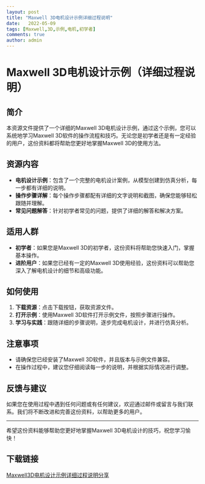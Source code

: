 ```yaml
---
layout: post
title: "Maxwell 3D电机设计示例详细过程说明"
date:   2022-05-09
tags: [Maxwell,3D,示例,电机,初学者]
comments: true
author: admin
---
```

# Maxwell 3D电机设计示例（详细过程说明）

## 简介

本资源文件提供了一个详细的Maxwell 3D电机设计示例，通过这个示例，您可以系统地学习Maxwell 3D软件的操作流程和技巧。无论您是初学者还是有一定经验的用户，这份资料都将帮助您更好地掌握Maxwell 3D的使用方法。

## 资源内容

- **电机设计示例**：包含了一个完整的电机设计案例，从模型创建到仿真分析，每一步都有详细的说明。
- **操作步骤详解**：每个操作步骤都配有详细的文字说明和截图，确保您能够轻松跟随并理解。
- **常见问题解答**：针对初学者常见的问题，提供了详细的解答和解决方案。

## 适用人群

- **初学者**：如果您是Maxwell 3D的初学者，这份资料将帮助您快速入门，掌握基本操作。
- **进阶用户**：如果您已经有一定的Maxwell 3D使用经验，这份资料可以帮助您深入了解电机设计的细节和高级功能。

## 如何使用

1. **下载资源**：点击下载按钮，获取资源文件。
2. **打开示例**：使用Maxwell 3D软件打开示例文件，按照步骤进行操作。
3. **学习与实践**：跟随详细的步骤说明，逐步完成电机设计，并进行仿真分析。

## 注意事项

- 请确保您已经安装了Maxwell 3D软件，并且版本与示例文件兼容。
- 在操作过程中，建议您仔细阅读每一步的说明，并根据实际情况进行调整。

## 反馈与建议

如果您在使用过程中遇到任何问题或有任何建议，欢迎通过邮件或留言与我们联系。我们将不断改进和完善这份资料，以帮助更多的用户。

---

希望这份资料能够帮助您更好地掌握Maxwell 3D电机设计的技巧，祝您学习愉快！

## 下载链接

[Maxwell3D电机设计示例详细过程说明分享](https://pan.quark.cn/s/b2ff3c2a98ad)